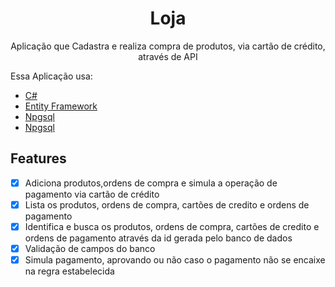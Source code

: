 <h1 align="center">Loja</h1>

<p align="center">Aplicação que Cadastra e realiza compra de produtos, via cartão de crédito, através de API</p>
<p>Essa Aplicação usa:</p>

<ul>
    <li> <a href="https://docs.microsoft.com/pt-br/dotnet/csharp/">C#</a></li>
    <li> <a href="https://docs.microsoft.com/pt-br/ef/">Entity Framework</a></li>
    <li> <a href="https://www.npgsql.org/efcore/">Npgsql</a></li>
    <li> <a href="http://pgdocptbr.sourceforge.net/">Npgsql</a></li>
</ul>

## Features

- [x] Adiciona produtos,ordens de compra e simula a operação de pagamento via cartão de crédito
- [x] Lista os produtos, ordens de compra, cartões de credito e ordens de pagamento 
- [x] Identifica e busca os produtos, ordens de compra, cartões de credito e ordens de pagamento  através da id gerada pelo banco de dados
- [x] Validação de campos do banco
- [x] Simula pagamento, aprovando ou  não caso o pagamento não se encaixe na regra estabelecida

